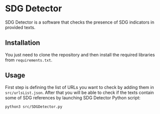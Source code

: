 # SDG Detector

SDG Detector is a software that checks the presence of SDG indicators in provided texts.

## Installation

You just need to clone the repository and then install the required libraries from ``requirements.txt``.
## Usage

First step is defining the list of URLs you want to check by adding them in ``src/urlsList.json``.
After that you will be able to check if the texts contain some of SDG references by launching SDG Detector Python script:

```bash
python3 src/SDGDetector.py
